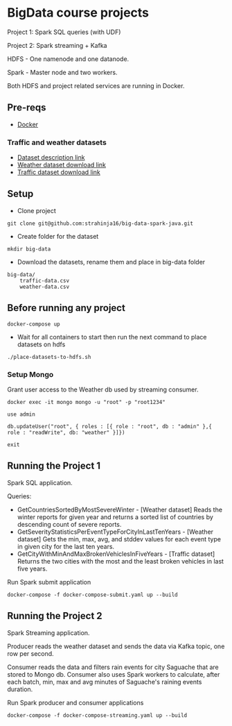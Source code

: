 # BigData course projects
Project 1: Spark SQL queries (with UDF)

Project 2: Spark streaming + Kafka

HDFS - One namenode and one datanode.

Spark - Master node and two workers.

Both HDFS and project related services are running in Docker.

## Pre-reqs

- [Docker](https://docs.docker.com/engine/install/ubuntu/)

### Traffic and weather datasets

- [Dataset description link](https://smoosavi.org/datasets/lstw/)
- [Weather dataset download link](https://osu.app.box.com/v/weather-events-dec19)
- [Traffic dataset download link](https://osu.app.box.com/v/traffic-events-dec19)

## Setup


- Clone project
```
git clone git@github.com:strahinja16/big-data-spark-java.git
```
- Create folder for the dataset
```
mkdir big-data
```
- Download the datasets, rename them and place in big-data folder
```
big-data/
    traffic-data.csv
    weather-data.csv
```

## Before running any project
```
docker-compose up
```
- Wait for all containers to start then run the next command to place datasets on hdfs

```
./place-datasets-to-hdfs.sh
```

### Setup Mongo

Grant user access to the Weather db used by streaming consumer.

```
docker exec -it mongo mongo -u "root" -p "root1234"
```
```
use admin
```
```
db.updateUser("root", { roles : [{ role : "root", db : "admin" },{ role : "readWrite", db: "weather" }]})
```
```
exit
```

## Running the Project 1
Spark SQL application.

Queries:
- GetCountriesSortedByMostSevereWinter - [Weather dataset] Reads the winter reports for given year and returns a sorted list of countries by descending count of severe reports.
- GetSeverityStatisticsPerEventTypeForCityInLastTenYears - [Weather dataset] Gets the min, max, avg, and stddev values for each event type in given city for the last ten years.
- GetCityWithMinAndMaxBrokenVehiclesInFiveYears - [Traffic dataset] Returns the two cities with the most and the least broken vehicles in last five years.

Run Spark submit application

```
docker-compose -f docker-compose-submit.yaml up --build
```

## Running the Project 2
Spark Streaming application.

Producer reads the weather dataset and sends the data via Kafka topic, one row per second. 

Consumer reads the data and filters rain events for city Saguache that are stored to Mongo db. Consumer also uses Spark workers to calculate, after each batch, min, max and avg minutes of Saguache's raining events duration. 

Run Spark producer and consumer applications

```
docker-compose -f docker-compose-streaming.yaml up --build
```